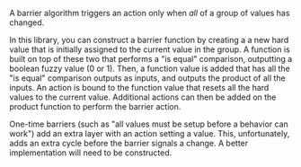 A barrier algorithm triggers an action only when _all_ of a group of values has
changed.

In this library, you can construct a barrier function by creating a a new hard
value that is initially assigned to the current value in the group.  A function
is built on top of these two that performs a "is equal" comparison, outputting
a boolean fuzzy value (0 or 1).  Then, a function value is added that has all
the "is equal" comparison outputs as inputs, and outputs the product of all the
inputs.  An action is bound to the function value that resets all the hard
values to the current value.  Additional actions can then be added on the
product function to perform the barrier action.

One-time barriers (such as "all values must be setup before a behavior can
work") add an extra layer with an action setting a value.  This, unfortunately,
adds an extra cycle before the barrier signals a change. A better implementation
will need to be constructed.
